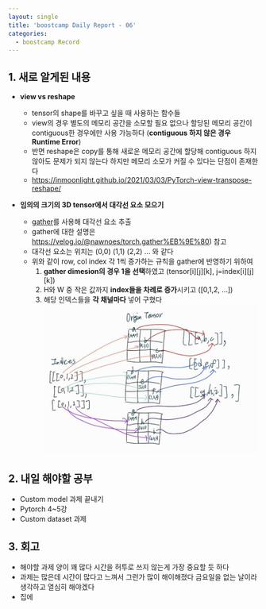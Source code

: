 ```yaml
---
layout: single
title: 'boostcamp Daily Report - 06'
categories:
  - boostcamp Record
---
```


## 1. 새로 알게된 내용
- **view vs reshape**
	- tensor의 shape를 바꾸고 싶을 때 사용하는 함수들
	- view의 경우 별도의 메모리 공간을 소모할 필요 없으나 할당된 메모리 공간이 contiguous한 경우에만 사용 가능하다 (**contiguous 하지 않은 경우 Runtime Error**)
	- 반면 reshape은 copy를 통해 새로운 메모리 공간에 할당해 contiguous 하지 않아도 문제가 되지 않는다 하지만 메모리 소모가 커질 수 있다는 단점이 존재한다
	- https://inmoonlight.github.io/2021/03/03/PyTorch-view-transpose-reshape/

- **임의의 크기의 3D tensor에서 대각선 요소 모으기**
	- [gather](https://pytorch.org/docs/stable/generated/torch.gather.html)를 사용해 대각선 요소 추출 
	- gather에 대한 설명은 https://velog.io/@nawnoes/torch.gather%EB%9E%80) 참고
	- 대각선 요소는 위치는 (0,0) (1,1) (2,2) ... 와 같다
	- 위와 같이 row, col index 각 1씩 증가하는 규칙을 gather에 반영하기 위하여 
		1. **gather dimesion의 경우 1을 선택**하였고 (tensor[i][j][k], j=index[i][j][k])
		2. H와 W 중 작은 값까지 **index들을 차례로 증가**시키고 ([0,1,2, ...]) 
		3. 해당 인덱스들을 **각 채널마다** 넣어 구했다
![jpg](/assets/images/2022-01-24/20220124_235647882.jpg)

## 2. 내일 해야할 공부
- Custom model 과제 끝내기
- Pytorch 4~5강
- Custom dataset 과제

## 3. 회고
- 해야할 과제 양이 꽤 많다 시간을 허투로 쓰지 않는게 가장 중요할 듯 하다
- 과제는 많은데 시간이 많다고 느껴서 그런가 많이 해이해졌다 금요일을 없는 날이라 생각하고 열심히 해야겠다
- 집에 
